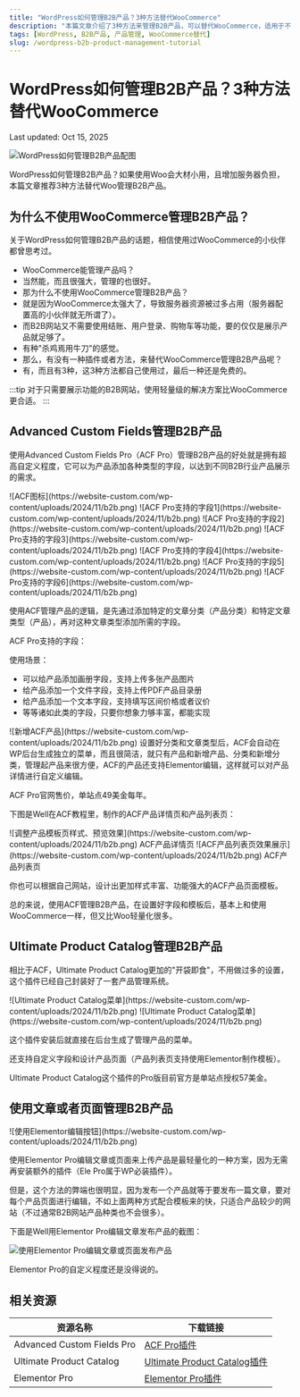 ```yaml
---
title: "WordPress如何管理B2B产品？3种方法替代WooCommerce"
description: "本篇文章介绍了3种方法来管理B2B产品，可以替代WooCommerce，适用于不需要结账、购物车功能的B2B网站。"
tags: [WordPress, B2B产品, 产品管理, WooCommerce替代]
slug: /wordpress-b2b-product-management-tutorial
---
```


# WordPress如何管理B2B产品？3种方法替代WooCommerce

Last updated: Oct 15, 2025

![WordPress如何管理B2B产品配图](https://website-custom.com/wp-content/uploads/2024/11/b2b.png)

WordPress如何管理B2B产品？如果使用Woo会大材小用，且增加服务器负担，本篇文章推荐3种方法替代Woo管理B2B产品。

## 为什么不使用WooCommerce管理B2B产品？

关于WordPress如何管理B2B产品的话题，相信使用过WooCommerce的小伙伴都曾思考过。

- WooCommerce能管理产品吗？
- 当然能，而且很强大，管理的也很好。
- 那为什么不使用WooCommerce管理B2B产品？
- 就是因为WooCommerce太强大了，导致服务器资源被过多占用（服务器配置高的小伙伴就无所谓了）。
- 而B2B网站又不需要使用结账、用户登录、购物车等功能，要的仅仅是展示产品就足够了。
- 有种"杀鸡焉用牛刀"的感觉。
- 那么，有没有一种插件或者方法，来替代WooCommerce管理B2B产品呢？
- 有，而且有3种，这3种方法都自己使用过，最后一种还是免费的。

:::tip
对于只需要展示功能的B2B网站，使用轻量级的解决方案比WooCommerce更合适。
:::

## Advanced Custom Fields管理B2B产品

使用Advanced Custom Fields Pro（ACF Pro）管理B2B产品的好处就是拥有超高自定义程度，它可以为产品添加各种类型的字段，以达到不同B2B行业产品展示的需求。

<Tabs>
<TabItem value="acf-overview" label="ACF介绍" default>
![ACF图标](https://website-custom.com/wp-content/uploads/2024/11/b2b.png)
</TabItem>
<TabItem value="acf-fields" label="字段类型">
![ACF Pro支持的字段1](https://website-custom.com/wp-content/uploads/2024/11/b2b.png)
![ACF Pro支持的字段2](https://website-custom.com/wp-content/uploads/2024/11/b2b.png)
![ACF Pro支持的字段3](https://website-custom.com/wp-content/uploads/2024/11/b2b.png)
![ACF Pro支持的字段4](https://website-custom.com/wp-content/uploads/2024/11/b2b.png)
![ACF Pro支持的字段5](https://website-custom.com/wp-content/uploads/2024/11/b2b.png)
![ACF Pro支持的字段6](https://website-custom.com/wp-content/uploads/2024/11/b2b.png)
</TabItem>
</Tabs>

使用ACF管理产品的逻辑，是先通过添加特定的文章分类（产品分类）和特定文章类型（产品），再对这种文章类型添加所需的字段。

ACF Pro支持的字段：

使用场景：

- 可以给产品添加画册字段，支持上传多张产品图片
- 给产品添加一个文件字段，支持上传PDF产品目录册
- 给产品添加一个文本字段，支持填写区间价格或者议价
- 等等诸如此类的字段，只要你想象力够丰富，都能实现

<Tabs>
<TabItem value="add-product" label="新增产品" default>
![新增ACF产品](https://website-custom.com/wp-content/uploads/2024/11/b2b.png)
</TabItem>
<TabItem value="manage-product" label="产品管理">
设置好分类和文章类型后，ACF会自动在WP后台生成独立的菜单，而且很简洁，就只有产品和新增产品、分类和新增分类，管理起产品来很方便，ACF的产品还支持Elementor编辑，这样就可以对产品详情进行自定义编辑。
</TabItem>
</Tabs>

ACF Pro官网售价，单站点49美金每年。

下图是Well在ACF教程里，制作的ACF产品详情页和产品列表页：

<Tabs>
<TabItem value="detail-page" label="详情页" default>
![调整产品模板页样式、预览效果](https://website-custom.com/wp-content/uploads/2024/11/b2b.png)
ACF产品详情页
</TabItem>
<TabItem value="list-page" label="列表页">
![ACF产品列表页效果展示](https://website-custom.com/wp-content/uploads/2024/11/b2b.png)
ACF产品列表页
</TabItem>
</Tabs>

你也可以根据自己网站，设计出更加样式丰富、功能强大的ACF产品页面模板。

总的来说，使用ACF管理B2B产品，在设置好字段和模板后，基本上和使用WooCommerce一样，但又比Woo轻量化很多。

## Ultimate Product Catalog管理B2B产品

相比于ACF，Ultimate Product Catalog更加的"开袋即食"，不用做过多的设置，这个插件已经自己封装好了一套产品管理系统。

<Tabs>
<TabItem value="plugin-menu" label="插件菜单" default>
![Ultimate Product Catalog菜单](https://website-custom.com/wp-content/uploads/2024/11/b2b.png)
</TabItem>
<TabItem value="setup" label="设置">
![Ultimate Product Catalog菜单](https://website-custom.com/wp-content/uploads/2024/11/b2b.png)
</TabItem>
</Tabs>

这个插件安装后就直接在后台生成了管理产品的菜单。

还支持自定义字段和设计产品页面（产品列表页支持使用Elementor制作模板）。

Ultimate Product Catalog这个插件的Pro版目前官方是单站点授权57美金。

## 使用文章或者页面管理B2B产品

<Tabs>
<TabItem value="edit-button" label="编辑按钮" default>
![使用Elementor编辑按钮](https://website-custom.com/wp-content/uploads/2024/11/b2b.png)
</TabItem>
</Tabs>

使用Elementor Pro编辑文章或页面来上传产品是最轻量化的一种方案，因为无需再安装额外的插件（Ele Pro属于WP必装插件）。

但是，这个方法的弊端也很明显，因为发布一个产品就等于要发布一篇文章，要对每个产品页面进行编辑，不如上面两种方式配合模板来的快，只适合产品较少的网站（不过通常B2B网站产品种类也不会很多）。

下面是Well用Elementor Pro编辑文章发布产品的截图：

![使用Elementor Pro编辑文章或页面发布产品](https://website-custom.com/wp-content/uploads/2024/11/b2b.png)

Elementor Pro的自定义程度还是没得说的。

## 相关资源

| 资源名称 | 下载链接 |
|---------|----------|
| Advanced Custom Fields Pro | [ACF Pro插件](https://www.advancedcustomfields.com/) |
| Ultimate Product Catalog | [Ultimate Product Catalog插件](https://www.etoilewebdesign.com/plugins/ultimate-product-catalog/) |
| Elementor Pro | [Elementor Pro插件](https://elementor.com/) |
